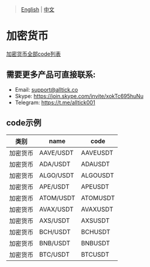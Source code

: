 > [English](./product_code_list_cryptocurrency.md) | [中文](./product_code_list_cryptocurrency_cn.md)

# 加密货币
[加密货币全部code列表](https://docs.google.com/spreadsheets/d/1avkeR1heZSj6gXIkDeBt8X3nv4EzJetw4yFuKjSDYtA/edit?gid=1230132506#gid=1230132506)

## 需要更多产品可直接联系:<br/>
- Email: support@alltick.co
- Skype: https://join.skype.com/invite/xokTc695huNu
- Telegram: https://t.me/alltick001

## code示例

| 类别 | name | code |
| --- | --- | --- |
|加密货币|AAVE/USDT|AAVEUSDT|
|加密货币|ADA/USDT|ADAUSDT|
|加密货币|ALGO/USDT|ALGOUSDT|
|加密货币|APE/USDT|APEUSDT|
|加密货币|ATOM/USDT|ATOMUSDT|
|加密货币|AVAX/USDT|AVAXUSDT|
|加密货币|AXS/USDT|AXSUSDT|
|加密货币|BCH/USDT|BCHUSDT|
|加密货币|BNB/USDT|BNBUSDT|
|加密货币|BTC/USDT|BTCUSDT|
